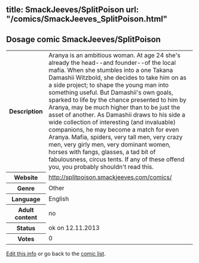 title: SmackJeeves/SplitPoison
url: "/comics/SmackJeeves_SplitPoison.html"
---
Dosage comic SmackJeeves/SplitPoison
-----------------------------------------

<p id="msg"></p>
<script type="text/javascript">
if (window.location.search === '?edit_info_mail=sent_ok') {
  var elem = document.getElementById("msg");
  elem.innerHTML = 'Edited information sucessfully sent for review, which is usually done daily. Thanks!';
  elem.className = 'ok';
}
</script>
<table class="comicinfo">
<tr>
<th>Description</th><td>Aranya is an ambitious woman. At age 24 she's already the head--and founder--of the local mafia. When she stumbles into a one Takana Damashii Witzbold, she decides to take him on as a side project; to shape the young man into something useful. But Damashii's own goals, sparked to life by the chance presented to him by Aranya, may be much higher than to be just the asset of another. As Damashii draws to his side a wide collection of interesting (and invaluable) companions, he may become a match for even Aranya. Mafia, spiders, very tall men, very crazy men, very girly men, very dominant women, horses with fangs, glasses, a tad bit of fabulousness, circus tents. If any of these offend you, you probably shouldn't read this.</td>
</tr>
<tr>
<th>Website</th><td><a href="http://splitpoison.smackjeeves.com/comics/">http://splitpoison.smackjeeves.com/comics/</a></td>
</tr>
<tr>
<th>Genre</th><td>Other</td>
</tr>
<tr>
<th>Language</th><td>English</td>
</tr>
<tr>
<th>Adult content</th><td>no</td>
</tr>
<tr>
<th>Status</th><td>ok on 12.11.2013</td>
</tr>
<tr>
<th>Votes</th><td>0</td>
</tr>
</table>

[Edit this info](SmackJeeves_SplitPoison_edit.html) or go back to the [comic list](../comic-index.html).
